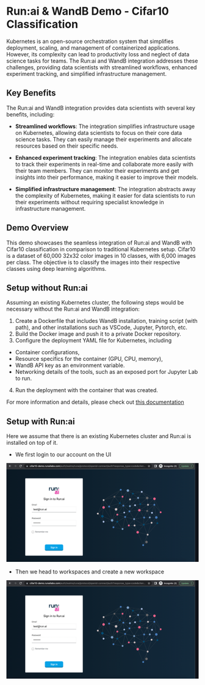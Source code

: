 # Run:ai & WandB Demo - Cifar10 Classification

Kubernetes is an open-source orchestration system that simplifies deployment, scaling, and management of containerized applications. However, its complexity can lead to productivity loss and neglect of data science tasks for teams. The Run:ai and WandB integration addresses these challenges, providing data scientists with streamlined workflows, enhanced experiment tracking, and simplified infrastructure management.

## Key Benefits
The Run:ai and WandB integration provides data scientists with several key benefits, including:

* **Streamlined workflows**: The integration simplifies infrastructure usage on Kubernetes, allowing data scientists to focus on their core data science tasks. They can easily manage their experiments and allocate resources based on their specific needs.

* **Enhanced experiment tracking**: The integration enables data scientists to track their experiments in real-time and collaborate more easily with their team members. They can monitor their experiments and get insights into their performance, making it easier to improve their models.

* **Simplified infrastructure management**: The integration abstracts away the complexity of Kubernetes, making it easier for data scientists to run their experiments without requiring specialist knowledge in infrastructure management.

## Demo Overview
This demo showcases the seamless integration of Run:ai and WandB with Cifar10 classification in comparison to traditional Kubernetes setup. Cifar10 is a dataset of 60,000 32x32 color images in 10 classes, with 6,000 images per class. The objective is to classify the images into their respective classes using deep learning algorithms.

## Setup without Run:ai

Assuming an existing Kubernetes cluster, the following steps would be necessary without the Run:ai and WandB integration:

1. Create a Dockerfile that includes WandB installation, training script (with path), and other installations such as VSCode, Jupyter, Pytorch, etc.
2. Build the Docker image and push it to a private Docker repository.
3. Configure the deployment YAML file for Kubernetes, including
 * Container configurations, 
 * Resource specifics for the container (GPU, CPU, memory), 
 * WandB API key as an environment variable.
 * Networking details of the tools, such as an exposed port for Jupyter Lab to run.
4. Run the deployment with the container that was created.

For more information and details, please check out [this documentation](https://wandb.ai/site/articles/model-explorations-and-hyperparameter-search-with-w-b-and-kubernetes)

## Setup with Run:ai

Here we assume that there is an existing Kubernetes cluster and Run:ai is installed on top of it. 

* We first login to our account on the UI

![Alt text](images/login_screen.png?raw=true "Title")

* Then we head to workspaces and create a new workspace 

![Alt text](images/login_screen.png?raw=true "Title")



